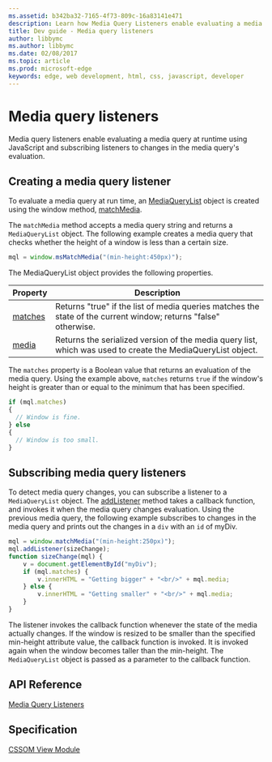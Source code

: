 ```yaml
---
ms.assetid: b342ba32-7165-4f73-809c-16a83141e471
description: Learn how Media Query Listeners enable evaluating a media query at runtime using JavaScript and subscribing listeners to changes in the media query’s evaluation.
title: Dev guide - Media query listeners
author: libbymc
ms.author: libbymc
ms.date: 02/08/2017
ms.topic: article
ms.prod: microsoft-edge
keywords: edge, web development, html, css, javascript, developer
---
```


# Media query listeners

Media query listeners enable evaluating a media query at runtime using JavaScript and subscribing listeners to changes in the media query's evaluation.

## Creating a media query listener

To evaluate a media query at run time, an [MediaQueryList](https://msdn.microsoft.com/library/hh772454(v=vs.85).aspx) object is created using the window method, [matchMedia](https://msdn.microsoft.com/library/hh772743(v=vs.85).aspx). 

The `matchMedia` method accepts a media query string and returns a `MediaQueryList` object. The following example creates a media query that checks whether the height of a window is less than a certain size.

``` js
mql = window.msMatchMedia("(min-height:450px)");
```
The MediaQueryList object provides the following properties.

| Property | Description       |
|----------|-------------------|
[matches](https://msdn.microsoft.com/library/hh772471.aspx) | Returns "true" if the list of media queries matches the state of the current window; returns "false" otherwise.
[media](https://msdn.microsoft.com/library/hh772474.aspx) | Returns the serialized version of the media query list, which was used to create the MediaQueryList object.
 
The `matches` property is a Boolean value that returns an evaluation of the media query. Using the example above, `matches` returns `true` if the window's height is greater than or equal to the minimum that has been specified. 

``` js
if (mql.matches) 
{
  // Window is fine. 
} else 
{
  // Window is too small.       
}
```

## Subscribing media query listeners

To detect media query changes, you can subscribe a listener to a `MediaQueryList` object. The [addListener](https://msdn.microsoft.com/library/hh772467(v=vs.85).aspx) method takes a callback function, and invokes it when the media query changes evaluation. Using the previous media query, the following example subscribes to changes in the media query and prints out the changes in a `div` with an `id` of myDiv.

``` js
mql = window.matchMedia("(min-height:250px)");
mql.addListener(sizeChange); 
function sizeChange(mql) {
    v = document.getElementById("myDiv");
    if (mql.matches) {
        v.innerHTML = "Getting bigger" + "<br/>" + mql.media;
    } else {
        v.innerHTML = "Getting smaller" + "<br/>" + mql.media;
    }
}
```
The listener invokes the callback function whenever the state of the media actually changes. If the window is resized to be smaller than the specified min-height attribute value, the callback function is invoked. It is invoked again when the window becomes taller than the min-height. The `MediaQueryList` object is passed as a parameter to the callback function.



## API Reference 
[Media Query Listeners](https://msdn.microsoft.com/library/hh772369(v=vs.85).aspx)

## Specification
[CSSOM View Module](https://www.w3.org/TR/cssom-view/)
